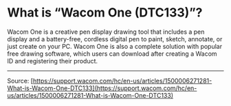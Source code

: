 # What is “Wacom One (DTC133)”?

Wacom One is a creative pen display drawing tool that includes a pen display and a battery-free, cordless digital pen to paint, sketch, annotate, or just create on your PC. Wacom One is also a complete solution with popular free drawing software, which users can download after creating a Wacom ID and registering their product.

---
Source: [https://support.wacom.com/hc/en-us/articles/1500006271281-What-is-Wacom-One-DTC133](https://support.wacom.com/hc/en-us/articles/1500006271281-What-is-Wacom-One-DTC133)
